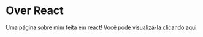 # Over React
Uma página sobre mim feita em react! 
[Você pode visualizá-la clicando aqui](https://victorhms.github.io/OverReact/)
